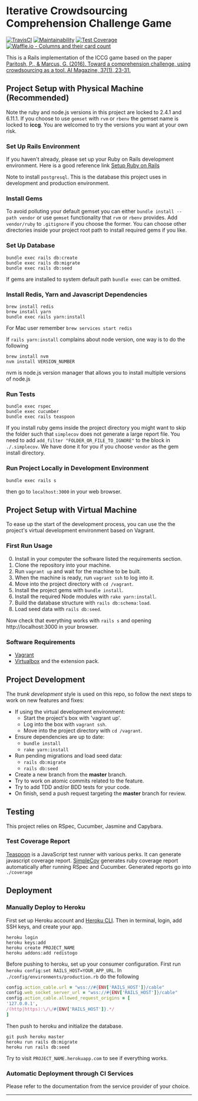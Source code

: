 # Iterative Crowdsourcing Comprehension Challenge Game

[![TravisCI](https://img.shields.io/travis/Xiaohong-Deng/mooqita-icccg/master.svg?label=travis-ci)][3]
[![Maintainability](https://api.codeclimate.com/v1/badges/98c92695841525444efa/maintainability)][4]
[![Test Coverage](https://api.codeclimate.com/v1/badges/98c92695841525444efa/test_coverage)][5]
[![Waffle.io - Columns and their card count](https://badge.waffle.io/Xiaohong-Deng/mooqita-icccg.svg?columns=all)][6]

This is a Rails implementation of the ICCG game based on the paper [Paritosh, P., & Marcus, G. (2016). Toward a comprehension challenge, using crowdsourcing as a tool. AI Magazine, 37(1), 23-31.][0]


## Project Setup with Physical Machine (Recommended)
Note the ruby and node.js versions in this project are locked to 2.4.1 and 6.11.1. If you choose to use `gemset` with `rvm` or `rbenv` the gemset name is locked to **iccg**. You are welcomed to try the versions you want at your own risk.

### Set Up Rails Environment

If you haven't already, please set up your Ruby on Rails development environment. Here is a good reference link [Setup Ruby on Rails][7]

Note to install `postgresql`. This is the database this project uses in development and production environment.

### Install Gems

To avoid polluting your default gemset you can either `bundle install --path vendor` or use `gemset` functionality that `rvm` or `rbenv` provides. Add `vendor/ruby` to `.gitignore` if you choose the former. You can choose other directories inside your project root path to install required gems if you like.

### Set Up Database

```
bundle exec rails db:create
bundle exec rails db:migrate
bundle exec rails db:seed
```
If gems are installed to system default path `bundle exec` can be omitted.

### Install Redis, Yarn and Javascript Dependencies

```
brew install redis
brew install yarn
bundle exec rails yarn:install
```

For Mac user remember `brew services start redis`

If `rails yarn:install` complains about node version, one way is to do the following

```
brew install nvm
nvm install VERSION_NUMBER
```
nvm is node.js version manager that allows you to install multiple versions of node.js

### Run Tests

```
bundle exec rspec
bundle exec cucumber
bundle exec rails teaspoon
```

If you install ruby gems inside the project directory you might want to skip the folder such that `simplecov` does not generate a large report file. You need to add `add_filter "FOLDER_OR_FILE_TO_IGNORE"` to the block in `./.simplecov`. We have done it for you if you choose `vendor` as the gem install directory.
 
### Run Project Locally in Development Environment

```
bundle exec rails s
```

then go to `localhost:3000` in your web browser.
 
## Project Setup with Virtual Machine

To ease up the start of the development process, you can use the the project's virtual development environment based on Vagrant.

### First Run Usage

0. Install in your computer the software listed the requirements section.
1. Clone the repository into your machine.
2. Run `vagrant up` and wait for the machine to be built.
3. When the machine is ready, run `vagrant ssh` to log into it.
4. Move into the project directory with `cd /vagrant`.
5. Install the project gems with `bundle install`.
6. Install the required Node modules with `rake yarn:install`.
7. Build the database structure with `rails db:schema:load`.
8. Load seed data with `rails db:seed`.

Now check that everything works with `rails s` and opening http://localhost:3000 in your browser.

### Software Requirements

* [Vagrant][1]
* [Virtualbox][2] and the extension pack.


## Project Development

The _trunk development_ style is used on this repo, so follow the next steps to
work on new features and fixes:

* If using the virtual development environment:
  - Start the project's box with 'vagrant up'.
  - Log into the box with `vagrant ssh`.
  - Move into the project directory with `cd /vagrant`.
* Ensure dependencies are up to date:
  - `bundle install`
  - `rake yarn:install`
* Run pending migrations and load seed data:
  - `rails db:migrate`
  - `rails db:seed`
* Create a new branch from the **master** branch.
* Try to work on atomic commits related to the feature.
* Try to add TDD and/or BDD tests for your code.
* On finish, send a push request targeting the **master** branch for review.

## Testing

This project relies on RSpec, Cucumber, Jasmine and Capybara.

### Test Coverage Report
[Teaspoon][9] is a JavaScript test runner with various perks. It can generate javascript coverage report. [SimpleCov][10] generates ruby coverage report automatically after running RSpec and Cucumber. Generated reports go into `./coverage`

## Deployment

### Manually Deploy to Heroku
First set up Heroku account and [Heroku CLI][8]. Then in terminal, login, add SSH keys, and create your app.
```
heroku login
heroku keys:add
heroku create PROJECT_NAME
heroku addons:add redistogo
```
Before pushing to heroku, set up your consumer configuration. First run `heroku config:set RAILS_HOST=YOUR_APP_URL`. In `./config/environments/production.rb` do the following
```ruby
config.action_cable.url = "wss://#{ENV['RAILS_HOST']}/cable"
config.web_socket_server_url = "wss://#{ENV['RAILS_HOST']}/cable"
config.action_cable.allowed_request_origins = [
'127.0.0.1',
/(http|https):\/\/#{ENV['RAILS_HOST']}.*/
]
```
Then push to heroku and initialize the database.
```
git push heroku master
heroku run rails db:migrate
heroku run rails db:seed
```
Try to visit `PROJECT_NAME.herokuapp.com` to see if everything works.
### Automatic Deployment through CI Services
Please refer to the documentation from the service provider of your choice.

---
[0]: https://www.aaai.org/ojs/index.php/aimagazine/article/view/2649
[1]: https://www.vagrantup.com/downloads.html
[2]: https://www.virtualbox.org/wiki/Downloads
[3]: https://travis-ci.org/Xiaohong-Deng/mooqita-icccg
[4]: https://codeclimate.com/github/Xiaohong-Deng/mooqita-icccg/maintainability
[5]: https://codeclimate.com/github/Xiaohong-Deng/mooqita-icccg/test_coverage
[6]: https://waffle.io/Xiaohong-Deng/mooqita-icccg
[7]: https://gorails.com/setup/ubuntu/16.04
[8]: https://devcenter.heroku.com/articles/heroku-cli
[9]: https://github.com/jejacks0n/teaspoon
[10]: https://github.com/colszowka/simplecov
